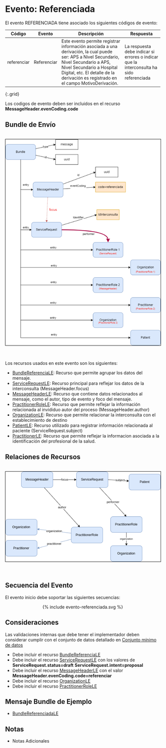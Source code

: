 # Evento: Referenciada

El evento REFERENCIADA tiene asociado los siguientes códigos de evento: 


| Código | Evento| Descripción | Respuesta |
|--------|-------|-------------|-----------|
| referenciar | Referenciar | Este evento permite registrar información asociada a una derivación, la cual puede ser: APS a Nivel Secundario, Nivel Secundario a APS, Nivel Secundario a Hospital Digital, etc. El detalle de la derivación es registrado en el campo MotivoDerivación. | La respuesta debe indicar si errores o indicar que la interconsulta ha sido referenciada |
{:.grid}

Los codigos de evento deben ser incluidos en el recurso **MessageHeader.evenCoding.code**



## Bundle de Envío

<br>
<div align="center" >
  <img  style="border: 1px solid; color: black;" src="referenciada-evento.png"> 
  <p></p>
</div>
<br>

Los recursos usados en este evento son los siguientes:

* [BundleReferenciaLE](StructureDefinition-BundleReferenciaLE.html): Recurso que permite agrupar los datos del mensaje.
* [ServiceRequestLE](StructureDefinition-ServiceRequestLE.html): Recurso principal para reflejar los datos de la interconsulta (MessageHeader.focus)
* [MessageHeaderLE](StructureDefinition-MessageHeaderLE.html): Recurso que contiene datos relacionados al mensaje, como el autor, tipo de evento y foco del mensaje.
* [PractitionerRoleLE](StructureDefinition-PractitionerRoleLE.html): Recurso que permite reflejar la información relacionada al invididuo autor del proceso (MessageHeader.author)
* [OrganizationLE](StructureDefinition-OrganizationLE.html): Recurso que permite relacionar la interconsulta con el establecimiento de destino
* [PatientLE](StructureDefinition-PatientLE.html): Recurso utilizado para registrar información relacionada al paciente (ServiceRequest.subject)
* [PractitionerLE](StructureDefinition-PractitionerLE.html): Recurso que permite reflejar la informacion asociada a la identificación del profesional de la salud.


## Relaciones de Recursos

<br>
<div align="center" >
  <img  style="border: 1px solid; color: black;" src="referenciada-recursos.png"> 
  <p></p>
</div>
<br>


## Secuencia del Evento

El evento inicio debe soportar las siguientes secuencias:
<div align="center" >
{% include evento-referenciada.svg %}
</div>

## Consideraciones

Las validaciones internas que debe tener el implementador deben considerar cumplir con el conjunto de datos detallado en [Conjunto mínimo de datos](https://docs.google.com/spreadsheets/d/1FfW2gQvTMJbNpr2mH2DFpsftkMEPr5CW2ed9MkryuH4/edit#gid=1586023761&range=A3)

* Debe incluir el recurso [BundleReferenciaLE](StructureDefinition-BundleReferenciaLE.html)
* Debe incluir el recurso [ServiceRequestLE](StructureDefinition-ServiceRequestLE.html) con los valores de **ServiceRequest.status=draft** **ServiceRequest.intent=proposal** 
* Debe incluir el recurso [MessageHeaderLE](StructureDefinition-MessageHeaderLE.html) con el valor **MessageHeader.evenCoding.code=referenciar** 
* Debe incluir el recurso [OrganizationLE](StructureDefinition-OrganizationLE.html)
* Debe incluir el recurso [PractitionerRoleLE](StructureDefinition-PractitionerRoleLE.html)

## Mensaje Bundle de Ejemplo

* [BundleReferenciadaLE](Bundle-EjemploBundleReferencia.html)

## Notas

* Notas Adicionales






